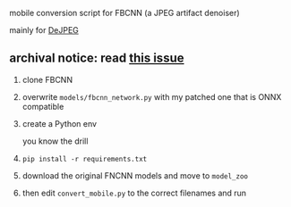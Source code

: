 mobile conversion script for FBCNN (a JPEG artifact denoiser)

mainly for [DeJPEG](https://github.com/jeeneo/dejpeg/)

## archival notice: read [this issue](https://github.com/jeeneo/dejpeg/issues/26)

1. clone FBCNN
2. overwrite `models/fbcnn_network.py` with my patched one that is ONNX compatible
3. create a Python env

   you know the drill
5. `pip install -r requirements.txt`
6. download the original FNCNN models and move to `model_zoo`
7. then edit `convert_mobile.py` to the correct filenames and run
